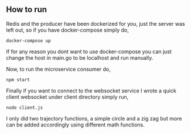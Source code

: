 ## How to run 

Redis and the producer have been dockerized for you, just the server was left out, so if you have docker-compose simply do, 

```
docker-compose up 
```
If for any reason you dont want to use docker-compose you can just change 
the host in main.go to be localhost and run manually.

Now, to run the microservice consumer do, 

```
npm start
```

Finally if you want to connect to the websocket service I wrote a quick client websocket under client directory simply run,

```
node client.js
```

I only did two trajectory functions, a simple circle and a zig zag but more can be added accordingly using different math functions.

